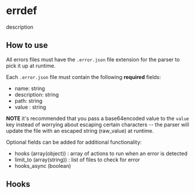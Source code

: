 # errdef

description

## How to use

All errors files must have the `.error.json` file extension for the parser to pick it up at runtime.

Each `.error.json` file must contain the following **required** fields:

- name: string
- description: string
- path: string
- value : string

**NOTE** it's recommended that you pass a base64encoded value to the `value` key instead of worrying about escaping certain characters -- the parser will update the file with an escaped string (raw_value) at runtime.

Optional fields can be added for additional functionality:

- hooks (array(object)) : array of actions to run when an error is detected
- limit_to (array(string)) : list of files to check for error
- hooks_async (boolean)

## Hooks

